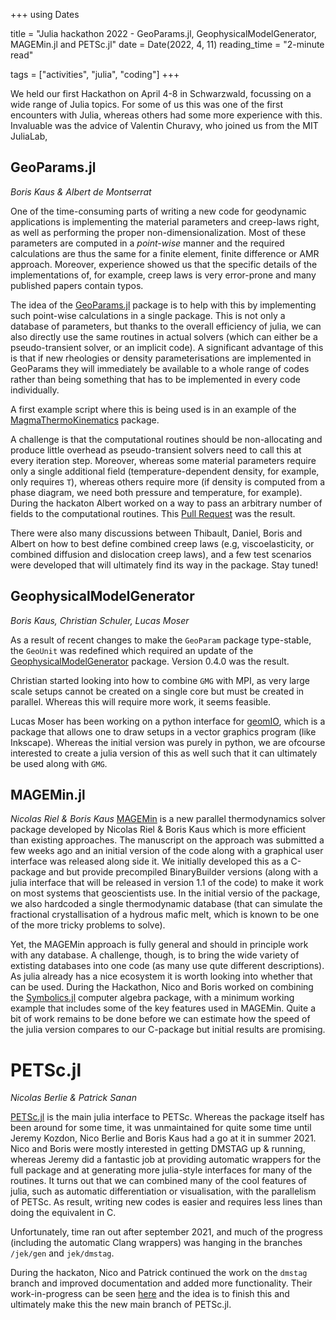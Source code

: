 +++
using Dates

title = "Julia hackathon 2022 - GeoParams.jl, GeophysicalModelGenerator, MAGEMin.jl and PETSc.jl"
date = Date(2022, 4, 11)
reading_time = "2-minute read"

tags = ["activities", "julia", "coding"]
+++

We held our first Hackathon on April 4-8 in Schwarzwald, focussing on a wide range of Julia topics. For some of us this was one of the first encounters with Julia, whereas others had some more experience with this. Invaluable was the advice of Valentin Churavy, who joined us from the MIT JuliaLab, 

## GeoParams.jl
*Boris Kaus & Albert de Montserrat*

One of the time-consuming parts of writing a new code for geodynamic applications is implementing the material parameters and creep-laws right, as well as performing the proper non-dimensionalization. Most of these parameters are computed in a *point-wise* manner and the required calculations are thus the same for a finite element, finite difference or AMR approach. Moreover, experience showed us that the specific details of the implementations of, for example, creep laws is very error-prone and many published papers contain typos.   

The idea of the [GeoParams.jl](https://github.com/JuliaGeodynamics/GeoParams.jl) package is to help with this by implementing such point-wise calculations in a single package. This is not only a database of parameters, but thanks to the overall efficiency of julia, we can also directly use the same routines in actual solvers (which can either be a pseudo-transient solver, or an implicit code). A significant advantage of this is that if new rheologies or density parameterisations are implemented in GeoParams they will immediately be available to a whole range of codes rather than being something that has to be implemented in every code individually.

A first example script where this is being used is in an example of the [MagmaThermoKinematics](https://github.com/boriskaus/MagmaThermoKinematics.jl/blob/main/examples/Example2D_paper.jl) package. 

A challenge is that the computational routines should be non-allocating and produce little overhead as pseudo-transient solvers need to call this at every iteration step. Moreover, whereas some material parameters require only a single additional field (temperature-dependent density, for example, only requires `T`), whereas others require more (if density is computed from a phase diagram, we need both pressure and temperature, for example).
During the hackaton Albert worked on a way to pass an arbitrary number of fields to the computational routines. This [Pull Request](https://github.com/JuliaGeodynamics/GeoParams.jl/pull/8) was the result.

There were also many discussions between Thibault, Daniel, Boris and Albert on how to best define combined creep laws (e.g, viscoelasticity, or combined diffusion and dislocation creep laws), and a few test scenarios were developed that will ultimately find its way in the package. Stay tuned!


## GeophysicalModelGenerator
*Boris Kaus, Christian Schuler, Lucas Moser*

As a result of recent changes to make the `GeoParam` package type-stable, the `GeoUnit` was redefined which required an update of the [GeophysicalModelGenerator](https://github.com/JuliaGeodynamics/GeophysicalModelGenerator.jl) package. Version 0.4.0 was the result.

Christian started looking into how to combine `GMG` with MPI, as very large scale setups cannot be created on a single core but must be created in parallel. Whereas this will require more work, it seems feasible.

Lucas Moser has been working on a python interface for [geomIO](https://github.com/JuliaGeodynamics/geomIO), which is a package that allows one to draw setups in a vector graphics program (like Inkscape). Whereas the initial version was purely in python, we are ofcourse interested to create a julia version of this as well such that it can ultimately be used along with `GMG`.  


## MAGEMin.jl
*Nicolas Riel & Boris Kaus*
[MAGEMin](https://github.com/ComputationalThermodynamics/MAGEMin) is a new parallel thermodynamics solver package developed by Nicolas Riel & Boris Kaus which is  more efficient than existing approaches. The manuscript on the approach was submitted a few weeks ago and an initial version of the code along with a graphical user interface was released along side it. We initially developed this as a C-package and but provide precompiled BinaryBuilder versions (along with a julia interface that will be released in version 1.1 of the code) to make it work on most systems that geoscientists use. In the initial versio of the package, we also hardcoded a single thermodynamic database (that can simulate the fractional crystallisation of a hydrous mafic melt, which is known to be one of the more tricky problems to solve). 

Yet, the MAGEMin approach is fully general and should in principle work with any database.
A challenge, though, is to bring the wide variety of extisting databases into one code (as many use qute different descriptions). As julia already has a nice ecosystem it is worth looking into whether that can be used. During the Hackathon, Nico and Boris worked on combining the [Symbolics.jl](https://github.com/JuliaSymbolics/Symbolics.jl) computer algebra package, with a minimum working example that includes some of the key features used in MAGEMin. Quite a bit of work remains to be done before we can estimate how the speed of the julia version compares to our C-package but initial results are promising.


# PETSc.jl
*Nicolas Berlie & Patrick Sanan*

[PETSc.jl](https://github.com/JuliaParallel/PETSc.jl) is the main julia interface to PETSc. Whereas the package itself has been around for some time, it was unmaintained for quite some time until Jeremy Kozdon, Nico Berlie and Boris Kaus had a go at it in summer 2021. Nico and Boris were mostly interested in getting DMSTAG up & running, whereas Jeremy did a fantastic job at providing automatic wrappers for the full package and at generating more julia-style interfaces for many of the routines. It turns out that we can combined many of the cool features of julia, such as automatic differentiation or visualisation, with the parallelism of PETSc. As result, writing new codes is easier and requires less lines than  doing the equivalent in C. 

Unfortunately, time ran out after september 2021, and much of the progress (including the automatic Clang wrappers)  was hanging in the branches `/jek/gen` and `jek/dmstag`. 

During the hackaton, Nico and Patrick continued the work on the `dmstag` branch and improved documentation and added more functionality. Their work-in-progress can be seen [here](https://github.com/nicoberlie/PETSc.jl/tree/jek/dmstag) and the idea is to finish this and ultimately make this the new main branch of PETSc.jl.


